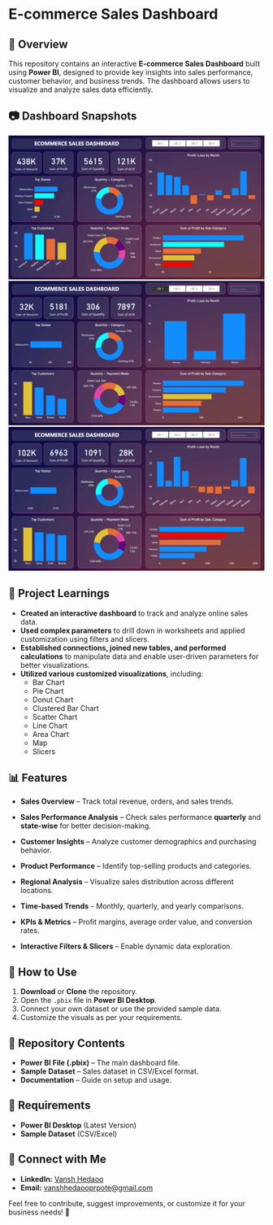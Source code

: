 # E-commerce Sales Dashboard 

## 📌 Overview  
This repository contains an interactive **E-commerce Sales Dashboard** built using **Power BI**, designed to provide key insights into sales performance, customer behavior, and business trends. The dashboard allows users to visualize and analyze sales data efficiently.

## 📷 Dashboard Snapshots
![Image](Images/1.png)
![Image](Images/2.png)
![Image](Images/3.png)

## 📖 Project Learnings  
- **Created an interactive dashboard** to track and analyze online sales data.  
- **Used complex parameters** to drill down in worksheets and applied customization using filters and slicers.  
- **Established connections, joined new tables, and performed calculations** to manipulate data and enable user-driven parameters for better visualizations.  
- **Utilized various customized visualizations**, including:  
  - Bar Chart  
  - Pie Chart  
  - Donut Chart  
  - Clustered Bar Chart  
  - Scatter Chart  
  - Line Chart  
  - Area Chart  
  - Map  
  - Slicers  

## 📊 Features  
- **Sales Overview** – Track total revenue, orders, and sales trends.  
- **Sales Performance Analysis** – Check sales performance **quarterly** and **state-wise** for better decision-making.

- **Customer Insights** – Analyze customer demographics and purchasing behavior.  
- **Product Performance** – Identify top-selling products and categories.  
- **Regional Analysis** – Visualize sales distribution across different locations.  
- **Time-based Trends** – Monthly, quarterly, and yearly comparisons.  
- **KPIs & Metrics** – Profit margins, average order value, and conversion rates.  
- **Interactive Filters & Slicers** – Enable dynamic data exploration.  

## 🚀 How to Use  
1. **Download** or **Clone** the repository.  
2. Open the `.pbix` file in **Power BI Desktop**.  
3. Connect your own dataset or use the provided sample data.  
4. Customize the visuals as per your requirements.  

## 📂 Repository Contents  
- **Power BI File (.pbix)** – The main dashboard file.  
- **Sample Dataset** – Sales dataset in CSV/Excel format.  
- **Documentation** – Guide on setup and usage.  



## 📌 Requirements  
- **Power BI Desktop** (Latest Version)  
- **Sample Dataset** (CSV/Excel)  

## 📩 Connect with Me  
- **LinkedIn:** [Vansh Hedaoo](https://www.linkedin.com/in/vansh-hedaoo/)
- **Email:** [vanshhedaooprpote@gmail.com](mailto:vanshhedaooprpote@gmail.com)

Feel free to contribute, suggest improvements, or customize it for your business needs! 🚀
